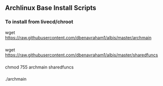 ## Archlinux Base Install Scripts

### To install from livecd/chroot

wget https://raw.githubusercontent.com/dbenavraham1/albis/master/archmain
###
wget https://raw.githubusercontent.com/dbenavraham1/albis/master/sharedfuncs
###
chmod 755 archmain sharedfuncs
###
./archmain
